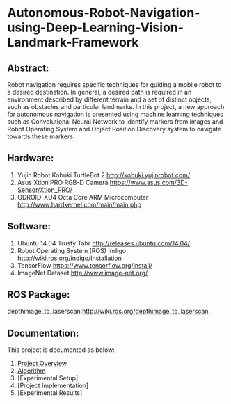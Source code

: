 # Autonomous-Robot-Navigation-using-Deep-Learning-Vision-Landmark-Framework

## Abstract:
Robot navigation requires specific techniques for guiding a mobile robot to a desired destination. In general, a desired path is required in an environment described by different terrain and a set of distinct objects, such as obstacles and particular landmarks. In this project, a new approach for autonomous navigation is presented using machine learning techniques such as Convolutional Neural Network to identify
markers from images and Robot Operating System and Object Position Discovery system to navigate towards these markers.

## Hardware:
1. Yujin Robot Kobuki TurtleBot 2 http://kobuki.yujinrobot.com/
2. Asus Xtion PRO RGB-D Camera https://www.asus.com/3D-Sensor/Xtion_PRO/
3. ODROID-XU4 Octa Core ARM Microcomputer http://www.hardkernel.com/main/main.php

## Software:
1. Ubuntu 14.04 Trusty Tahr http://releases.ubuntu.com/14.04/
2. Robot Operating System (ROS) Indigo http://wiki.ros.org/indigo/Installation
3. TensorFlow https://www.tensorflow.org/install/
4. ImageNet Dataset http://www.image-net.org/

## ROS Package:
depthimage_to_laserscan http://wiki.ros.org/depthimage_to_laserscan

## Documentation:
This project is documented as below:
1. [Project Overview](https://github.com/AbhiRP/Autonomous-Robot-Navigation-using-Deep-Learning-Vision-Landmark-Framework/blob/master/Project%20Overview.md)
2. [Algorithm](https://github.com/AbhiRP/Autonomous-Robot-Navigation-using-Deep-Learning-Vision-Landmark-Framework/blob/master/Algorithm.md)
3. [Experimental Setup]
4. [Project Implementation]
5. [Experimental Results]
